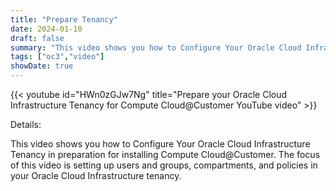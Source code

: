 ```yaml
---
title: "Prepare Tenancy"
date: 2024-01-10
draft: false
summary: "This video shows you how to Configure Your Oracle Cloud Infrastructure Tenancy in preparation for installing Compute Cloud@Customer."
tags: ["oc3","video"]
showDate: true
---
```


{{< youtube id="HWn0zGJw7Ng" title="Prepare your Oracle Cloud Infrastructure Tenancy for Compute Cloud@Customer YouTube video" >}}

Details:

This video shows you how to Configure Your Oracle Cloud Infrastructure Tenancy in preparation for installing Compute Cloud@Customer. The focus of this video is setting up users and groups, compartments, and policies in your Oracle Cloud Infrastructure tenancy.
